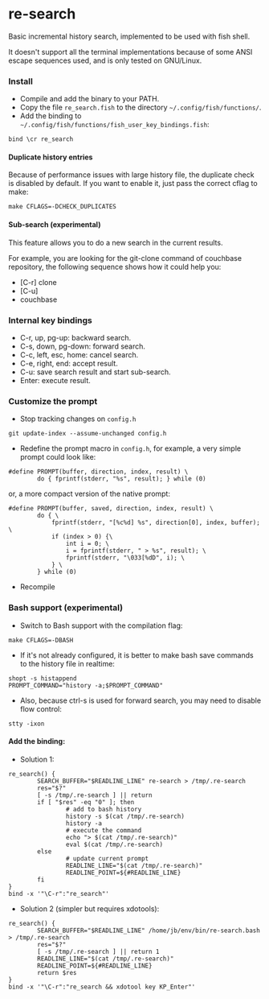 re-search
=========

Basic incremental history search, implemented to be used with fish shell.

It doesn't support all the terminal implementations because of some ANSI
escape sequences used, and is only tested on GNU/Linux.

### Install

* Compile and add the binary to your PATH.
* Copy the file `re_search.fish` to the directory `~/.config/fish/functions/`.
* Add the binding to `~/.config/fish/functions/fish_user_key_bindings.fish`:
```
bind \cr re_search
```

#### Duplicate history entries

Because of performance issues with large history file, the duplicate check is
disabled by default. If you want to enable it, just pass the correct cflag to
make:

```
make CFLAGS=-DCHECK_DUPLICATES
```

#### Sub-search (experimental)

This feature allows you to do a new search in the current results.

For example, you are looking for the git-clone command of couchbase repository,
the following sequence shows how it could help you:

* [C-r] clone
* [C-u]
* couchbase

### Internal key bindings

* C-r, up, pg-up: backward search.
* C-s, down, pg-down: forward search.
* C-c, left, esc, home: cancel search.
* C-e, right, end: accept result.
* C-u: save search result and start sub-search.
* Enter: execute result.

### Customize the prompt

* Stop tracking changes on `config.h`
```
git update-index --assume-unchanged config.h
```
* Redefine the prompt macro in `config.h`, for example, a very simple prompt
could look like:
```
#define PROMPT(buffer, direction, index, result) \
        do { fprintf(stderr, "%s", result); } while (0)
```
or, a more compact version of the native prompt:
```
#define PROMPT(buffer, saved, direction, index, result) \
        do { \
        	fprintf(stderr, "[%c%d] %s", direction[0], index, buffer); \
        	if (index > 0) {\
	        	int i = 0; \
        		i = fprintf(stderr, " > %s", result); \
        		fprintf(stderr, "\033[%dD", i); \
        	} \
        } while (0)
 ```
* Recompile

### Bash support (experimental)

* Switch to Bash support with the compilation flag:
```
make CFLAGS=-DBASH
```
* If it's not already configured, it is better to make bash save commands to
  the history file in realtime:
```
shopt -s histappend
PROMPT_COMMAND="history -a;$PROMPT_COMMAND"
```
* Also, because ctrl-s is used for forward search, you may need to disable flow control:
```
stty -ixon
```
#### Add the binding:

* Solution 1:
```
re_search() {
        SEARCH_BUFFER="$READLINE_LINE" re-search > /tmp/.re-search
        res="$?"
        [ -s /tmp/.re-search ] || return
        if [ "$res" -eq "0" ]; then
                # add to bash history
                history -s $(cat /tmp/.re-search)
                history -a
                # execute the command
                echo "> $(cat /tmp/.re-search)"
                eval $(cat /tmp/.re-search)
        else
                # update current prompt
                READLINE_LINE="$(cat /tmp/.re-search)"
                READLINE_POINT=${#READLINE_LINE}
        fi
}
bind -x '"\C-r":"re_search"'
```
* Solution 2 (simpler but requires xdotools):
```
re_search() {
        SEARCH_BUFFER="$READLINE_LINE" /home/jb/env/bin/re-search.bash > /tmp/.re-search
        res="$?"
        [ -s /tmp/.re-search ] || return 1
        READLINE_LINE="$(cat /tmp/.re-search)"
        READLINE_POINT=${#READLINE_LINE}
        return $res
}
bind -x '"\C-r":"re_search && xdotool key KP_Enter"'
```
